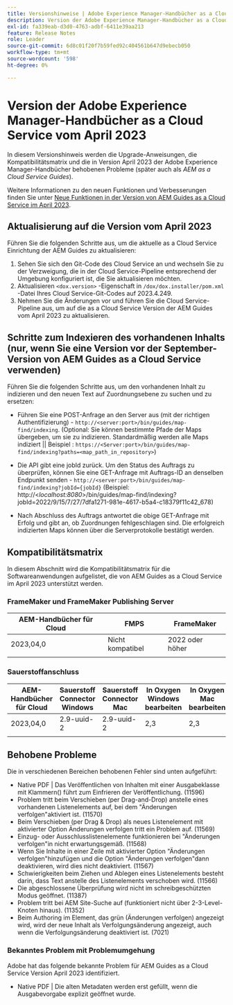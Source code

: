 ```yaml
---
title: Versionshinweise | Adobe Experience Manager-Handbücher as a Cloud Service, Version April 2023
description: Version der Adobe Experience Manager-Handbücher as a Cloud Service vom April 2023
exl-id: fa339eab-d3d0-4763-adbf-6411e39aa213
feature: Release Notes
role: Leader
source-git-commit: 6d8c01f20f7b59fed92c404561b647d9ebecb050
workflow-type: tm+mt
source-wordcount: '598'
ht-degree: 0%

---
```


# Version der Adobe Experience Manager-Handbücher as a Cloud Service vom April 2023

In diesem Versionshinweis werden die Upgrade-Anweisungen, die Kompatibilitätsmatrix und die in Version April 2023 der Adobe Experience Manager-Handbücher behobenen Probleme (später auch als *AEM as a Cloud Service Guides*).

Weitere Informationen zu den neuen Funktionen und Verbesserungen finden Sie unter [Neue Funktionen in der Version von AEM Guides as a Cloud Service im April 2023](whats-new-2023-4-0.md).

## Aktualisierung auf die Version vom April 2023

Führen Sie die folgenden Schritte aus, um die aktuelle as a Cloud Service Einrichtung der AEM Guides zu aktualisieren:

1. Sehen Sie sich den Git-Code des Cloud Service an und wechseln Sie zu der Verzweigung, die in der Cloud Service-Pipeline entsprechend der Umgebung konfiguriert ist, die Sie aktualisieren möchten.
2. Aktualisieren `<dox.version>` -Eigenschaft in `/dox/dox.installer/pom.xml` -Datei Ihres Cloud Service-Git-Codes auf 2023.4.249.
3. Nehmen Sie die Änderungen vor und führen Sie die Cloud Service-Pipeline aus, um auf die as a Cloud Service Version der AEM Guides vom April 2023 zu aktualisieren.

## Schritte zum Indexieren des vorhandenen Inhalts (nur, wenn Sie eine Version vor der September-Version von AEM Guides as a Cloud Service verwenden)

Führen Sie die folgenden Schritte aus, um den vorhandenen Inhalt zu indizieren und den neuen Text auf Zuordnungsebene zu suchen und zu ersetzen:

* Führen Sie eine POST-Anfrage an den Server aus (mit der richtigen Authentifizierung) - `http://<server:port>/bin/guides/map-find/indexing`.
(Optional: Sie können bestimmte Pfade der Maps übergeben, um sie zu indizieren. Standardmäßig werden alle Maps indiziert || Beispiel : `https://<Server:port>/bin/guides/map-find/indexing?paths=<map_path_in_repository>`)

* Die API gibt eine jobId zurück. Um den Status des Auftrags zu überprüfen, können Sie eine GET-Anfrage mit Auftrags-ID an denselben Endpunkt senden - `http://<server:port>/bin/guides/map-find/indexing?jobId={jobId}`
(Beispiel: http://&lt;_localhost:8080_>/bin/guides/map-find/indexing?jobId=2022/9/15/7/27/7dfa1271-981e-4617-b5a4-c18379f11c42_678)

* Nach Abschluss des Auftrags antwortet die obige GET-Anfrage mit Erfolg und gibt an, ob Zuordnungen fehlgeschlagen sind. Die erfolgreich indizierten Maps können über die Serverprotokolle bestätigt werden.

## Kompatibilitätsmatrix

In diesem Abschnitt wird die Kompatibilitätsmatrix für die Softwareanwendungen aufgelistet, die von AEM Guides as a Cloud Service im April 2023 unterstützt werden.

### FrameMaker und FrameMaker Publishing Server

| AEM-Handbücher für Cloud | FMPS | FrameMaker |
| --- | --- | --- |
| 2023,04,0 | Nicht kompatibel | 2022 oder höher |
| | | |


### Sauerstoffanschluss

| AEM-Handbücher für Cloud | Sauerstoff Connector Windows | Sauerstoff Connector Mac | In Oxygen Windows bearbeiten | In Oxygen Mac bearbeiten |
| --- | --- | --- | --- | --- |
| 2023,04,0 | 2.9-uuid-2 | 2.9-uuid-2 | 2,3 | 2,3 |
|  |  |  |  |



## Behobene Probleme

Die in verschiedenen Bereichen behobenen Fehler sind unten aufgeführt:

* Native PDF | Das Veröffentlichen von Inhalten mit einer Ausgabeklasse mit Klammern() führt zum Einfrieren der Veröffentlichung. (11596)
* Problem tritt beim Verschieben (per Drag-and-Drop) anstelle eines vorhandenen Listenelements auf, bei dem &quot;Änderungen verfolgen&quot;aktiviert ist. (11570)
* Beim Verschieben (per Drag &amp; Drop) als neues Listenelement mit aktivierter Option Änderungen verfolgen tritt ein Problem auf. (11569)
* Einzug- oder Ausschlusslistenelemente funktionieren bei &quot;Änderungen verfolgen&quot;in nicht erwartungsgemäß. (11568)
* Wenn Sie Inhalte in einer Zeile mit aktivierter Option &quot;Änderungen verfolgen&quot;hinzufügen und die Option &quot;Änderungen verfolgen&quot;dann deaktivieren, wird dies nicht deaktiviert. (11567)
* Schwierigkeiten beim Ziehen und Ablegen eines Listenelements besteht darin, dass Text anstelle des Listenelements verschoben wird. (11566)
* Die abgeschlossene Überprüfung wird nicht im schreibgeschützten Modus geöffnet. (11387)
* Problem tritt bei AEM Site-Suche auf (funktioniert nicht über 2-3-Level-Knoten hinaus). (11352)
* Beim Authoring im Element, das grün (Änderungen verfolgen) angezeigt wird, wird der neue Inhalt als Verfolgungsänderung angezeigt, auch wenn die Verfolgungsänderung deaktiviert ist. (7021)

### Bekanntes Problem mit Problemumgehung

Adobe hat das folgende bekannte Problem für AEM Guides as a Cloud Service Version April 2023 identifiziert.

* Native PDF | Die alten Metadaten werden erst gefüllt, wenn die Ausgabevorgabe explizit geöffnet wurde.
